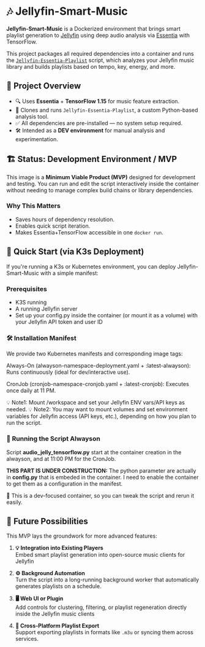 # 🎶 Jellyfin-Smart-Music

**Jellyfin-Smart-Music** is a Dockerized environment that brings smart playlist generation to [Jellyfin](https://jellyfin.org) using deep audio analysis via [Essentia](https://essentia.upf.edu/) with TensorFlow.

This project packages all required dependencies into a container and runs the [`Jellyfin-Essentia-Playlist`](https://github.com/NeptuneHub/Jellyfin-Essentia-Playlist) script, which analyzes your Jellyfin music library and builds playlists based on tempo, key, energy, and more.

## 🧭 Project Overview
* 🔍 Uses **Essentia** + **TensorFlow 1.15** for music feature extraction.
*  📂 Clones and runs `Jellyfin-Essentia-Playlist`, a custom Python-based analysis tool.
*  ✅ All dependencies are pre-installed — no system setup required.
*  🛠️ Intended as a **DEV environment** for manual analysis and experimentation.

## 🏗️ Status: Development Environment / MVP

This image is a **Minimum Viable Product (MVP)** designed for development and testing. You can run and edit the script interactively inside the container without needing to manage complex build chains or library dependencies.

### Why This Matters

* Saves hours of dependency resolution.
* Enables quick script iteration.
* Makes Essentia+TensorFlow accessible in one `docker run`.


## 🐳  Quick Start (via K3s Deployment)
If you're running a K3s or Kubernetes environment, you can deploy Jellyfin-Smart-Music with a simple manifest:

### Prerequisites

* K3S running
* A running Jellyfin server
* Set up your config.py inside the container (or mount it as a volume) with your Jellyfin API token and user ID

### 🛠️ Installation Manifest
We provide two Kubernetes manifests and corresponding image tags:

Always-On (alwayson-namespace-deployment.yaml + :latest-alwayson):
Runs continuously (ideal for dev/interactive use).

CronJob (cronjob-namespace-cronjob.yaml + :latest-cronjob):
Executes once daily at 11 PM.

💡 Note1: Mount /workspace and set your Jellyfin ENV vars/API keys as needed.
💡 Note2: You may want to mount volumes and set environment variables for Jellyfin access (API keys, etc.), depending on how you plan to run the script.

### 🔧 Running the Script Alwayson
Script **audio_jelly_tensorflow.py** start at the container creation in the alwayson, and at 11:00 PM for the CronJob.

**THIS PART IS UNDER CONSTRUCTION:** The python parameter are actually in **config.py** that is embeded in the container. I need to enable the container to get them as a configuration in the manifest.

🧪 This is a dev-focused container, so you can tweak the script and rerun it easily.

## 🚀 Future Possibilities

This MVP lays the groundwork for more advanced features:

1. **💡 Integration into Existing Players**  
   Embed smart playlist generation into open-source music clients for Jellyfin

2. **⚙️ Background Automation**  
   Turn the script into a long-running background worker that automatically generates playlists on a schedule.

3. **🖥️ Web UI or Plugin**  
   Add controls for clustering, filtering, or playlist regeneration directly inside the Jellyfin music clients

4. **🔁 Cross-Platform Playlist Export**  
   Support exporting playlists in formats like `.m3u` or syncing them across services.
